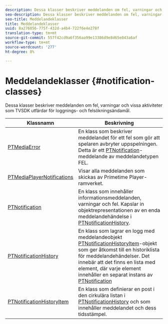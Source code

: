```yaml
---
description: Dessa klasser beskriver meddelanden om fel, varningar och vissa aktiviteter som TVSDK utfärdar för loggnings- och felsökningsändamål.
seo-description: Dessa klasser beskriver meddelanden om fel, varningar och vissa aktiviteter som TVSDK utfärdar för loggnings- och felsökningsändamål.
seo-title: Meddelandeklasser
title: Meddelandeklasser
uuid: 8a276056-775f-432d-a4b4-722f6e4e278f
translation-type: tm+mt
source-git-commit: 557f42cd9a6f356aa99e13386d9e8d65e043a6af
workflow-type: tm+mt
source-wordcount: '277'
ht-degree: 0%

---
```



# Meddelandeklasser {#notification-classes}

Dessa klasser beskriver meddelanden om fel, varningar och vissa aktiviteter som TVSDK utfärdar för loggnings- och felsökningsändamål.

| **Klassnamn** | **Beskrivning** |
|---|---|
| [PTMediaError](https://help.adobe.com/en_US/primetime/api/psdk/appledoc/Classes/PTMediaError.html) | En klass som beskriver meddelandet för ett fel som gör att spelaren avbryter uppspelningen. Detta är ett [PTNotification](https://help.adobe.com/en_US/primetime/api/psdk/appledoc/Classes/PTNotification.html)-meddelande av meddelandetypen FEL. |
| [PTMediaPlayerNotifications](https://help.adobe.com/en_US/primetime/api/psdk/appledoc/Classes/PTMediaPlayerNotifications.html) | Visar alla meddelanden som skickas av Primetime Player-ramverket. |
| [PTNotification](https://help.adobe.com/en_US/primetime/api/psdk/appledoc/Classes/PTNotification.html) | En klass som innehåller informationsmeddelanden, varningar och fel. Kapslar in objektrepresentationen av en enda meddelandehändelse i [PTNotificationHistory](https://help.adobe.com/en_US/primetime/api/psdk/appledoc/Classes/PTNotificationHistory.html). |
| [PTNotificationHistory](https://help.adobe.com/en_US/primetime/api/psdk/appledoc/Classes/PTNotificationHistory.html) | En klass som lagrar en logg med meddelandeobjekt [PTNotificationHistoryItem](https://help.adobe.com/en_US/primetime/api/psdk/appledoc/Classes/PTNotificationHistoryItem.html)-objekt som ger åtkomst till en historiklista för meddelandehändelser. Det innebär att det finns en lista med element, där varje element innehåller en separat instans av [PTNotification](https://help.adobe.com/en_US/primetime/api/psdk/appledoc/Classes/PTNotification.html) |
| [PTNotificationHistoryItem](https://help.adobe.com/en_US/primetime/api/psdk/appledoc/Classes/PTNotificationHistoryItem.html) | En klass som definierar en post i den cirkulära listan i [PTNotificationHistory](https://help.adobe.com/en_US/primetime/api/psdk/appledoc/Classes/PTNotificationHistory.html) och som innehåller meddelandet och dess tidsstämpel. |

